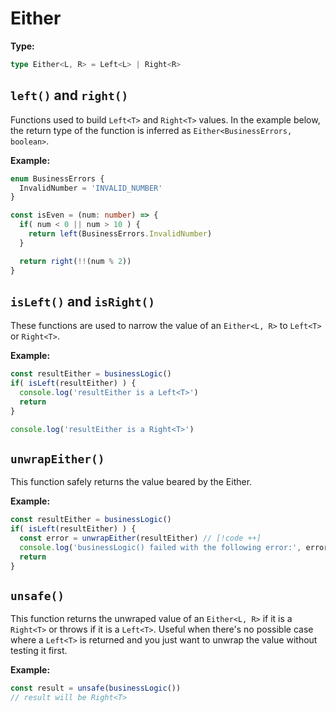 # Either

**Type:**

```typescript
type Either<L, R> = Left<L> | Right<R>
```

## `left()` and `right()`

Functions used to build `Left<T>` and `Right<T>` values.
In the example below, the return type of the function is inferred as `Either<BusinessErrors, boolean>`.

**Example:**

```typescript
enum BusinessErrors {
  InvalidNumber = 'INVALID_NUMBER'
}

const isEven = (num: number) => {
  if( num < 0 || num > 10 ) {
    return left(BusinessErrors.InvalidNumber)
  }

  return right(!!(num % 2))
}
```

## `isLeft()` and `isRight()`

These functions are used to narrow the value of an `Either<L, R>` to `Left<T>` or `Right<T>`.

**Example:**

```typescript
const resultEither = businessLogic()
if( isLeft(resultEither) ) {
  console.log('resultEither is a Left<T>')
  return
}

console.log('resultEither is a Right<T>')
```

## `unwrapEither()`

This function safely returns the value beared by the Either.

**Example:**

```typescript
const resultEither = businessLogic()
if( isLeft(resultEither) ) {
  const error = unwrapEither(resultEither) // [!code ++]
  console.log('businessLogic() failed with the following error:', error) // [!code ++]
  return
}
```

## `unsafe()`

This function returns the unwraped value of an `Either<L, R>` if it is a `Right<T>` or throws if it is a `Left<T>`. Useful when there's no possible case where a `Left<T>` is returned and you just want to unwrap the value without testing it first.

**Example:**

```typescript
const result = unsafe(businessLogic())
// result will be Right<T>
```

